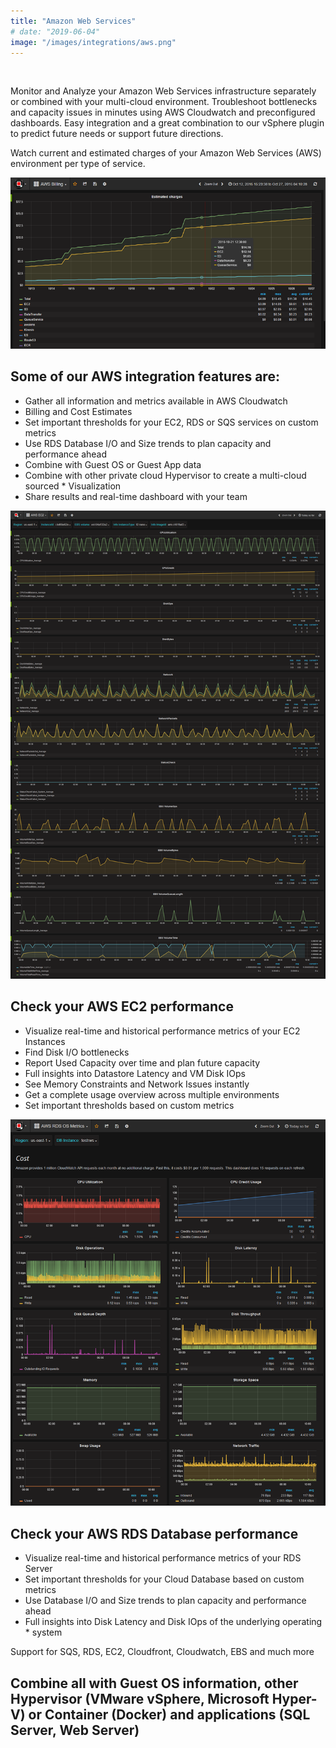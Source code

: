 ```yaml
---
title: "Amazon Web Services"
# date: "2019-06-04"
image: "/images/integrations/aws.png"
---
```


 

<!-- ![Amazon_Web_Services](/images/integrations/aws.png) -->



Monitor and Analyze your Amazon Web Services infrastructure separately or combined with your multi-cloud environment. Troubleshoot bottlenecks and capacity issues in minutes using AWS Cloudwatch and preconfigured dashboards. Easy integration and a great combination to our vSphere plugin to predict future needs or support future directions.

Watch current and estimated charges of your Amazon Web Services (AWS) environment per type of service.


![AWS Billing](/images/integrations/posts//awsbilling-1.png)


## Some of our AWS integration features are:

* Gather all information and metrics available in AWS Cloudwatch
* Billing and Cost Estimates
* Set important thresholds for your EC2, RDS or SQS services on custom metrics
* Use RDS Database I/O and Size trends to plan capacity and performance ahead
* Combine with Guest OS or Guest App data
* Combine with other private cloud Hypervisor to create a multi-cloud sourced * Visualization
* Share results and real-time dashboard with your team


![Check AWS EC2 performance](/images/integrations/posts//AWS_ec2-1.png)


## Check your AWS EC2 performance

* Visualize real-time and historical performance metrics of your EC2 Instances
* Find Disk I/O bottlenecks
* Report Used Capacity over time and plan future capacity
* Full insights into Datastore Latency and VM Disk IOps
* See Memory Constraints and Network Issues instantly
* Get a complete usage overview across multiple environments
* Set important thresholds based on custom metrics
 

![AWS RDS OS Usage](/images/integrations/posts//AWS_RDS_OS_l-1.png)


## Check your AWS RDS Database performance

* Visualize real-time and historical performance metrics of your RDS Server
* Set important thresholds for your Cloud Database based on custom metrics
* Use Database I/O and Size trends to plan capacity and performance ahead
* Full insights into Disk Latency and Disk IOps of the underlying operating * system

Support for SQS, RDS, EC2, Cloudfront, Cloudwatch, EBS and much more

## **Combine all with Guest OS information, other Hypervisor (VMware vSphere, Microsoft Hyper-V)  or Container (Docker) and applications (SQL Server, Web Server)**